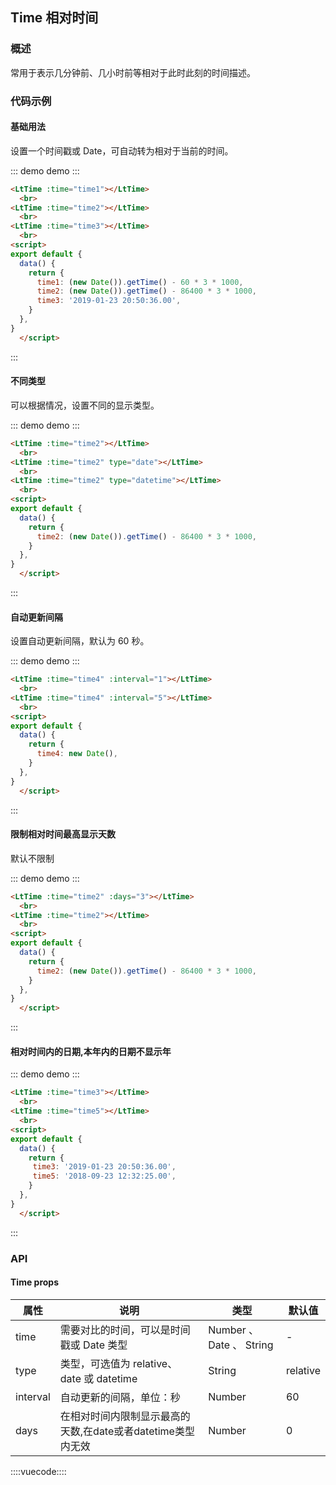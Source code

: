 ## Time 相对时间

### 概述

常用于表示几分钟前、几小时前等相对于此时此刻的时间描述。

### 代码示例

#### 基础用法

设置一个时间戳或 Date，可自动转为相对于当前的时间。


::: demo demo :::
```html
<LtTime :time="time1"></LtTime>
  <br>
<LtTime :time="time2"></LtTime>
  <br>
<LtTime :time="time3"></LtTime>
  <br>
<script>
export default {
  data() {
    return {
      time1: (new Date()).getTime() - 60 * 3 * 1000,
      time2: (new Date()).getTime() - 86400 * 3 * 1000,
      time3: '2019-01-23 20:50:36.00',
    }
  },
}
  </script>
```
:::
#### 不同类型

可以根据情况，设置不同的显示类型。


::: demo demo :::
```html
<LtTime :time="time2"></LtTime>
  <br>
<LtTime :time="time2" type="date"></LtTime>
  <br>
<LtTime :time="time2" type="datetime"></LtTime>
  <br>
<script>
export default {
  data() {
    return {
      time2: (new Date()).getTime() - 86400 * 3 * 1000,
    }
  },
}
  </script>
```

:::
#### 自动更新间隔 

设置自动更新间隔，默认为 60 秒。

::: demo demo :::
```html
<LtTime :time="time4" :interval="1"></LtTime>
  <br>
<LtTime :time="time4" :interval="5"></LtTime>
  <br>
<script>
export default {
  data() {
    return {
      time4: new Date(),
    }
  },
}
  </script>
```
:::
#### 限制相对时间最高显示天数 

默认不限制

::: demo demo :::
```html
<LtTime :time="time2" :days="3"></LtTime>
  <br>
<LtTime :time="time2"></LtTime>
  <br>
<script>
export default {
  data() {
    return {
      time2: (new Date()).getTime() - 86400 * 3 * 1000,
    }
  },
}
  </script>
```

:::
#### 相对时间内的日期,本年内的日期不显示年


::: demo demo :::
```html
<LtTime :time="time3"></LtTime>
  <br>
<LtTime :time="time5"></LtTime>
  <br>
<script>
export default {
  data() {
    return {
     time3: '2019-01-23 20:50:36.00',
     time5: '2018-09-23 12:32:25.00',
    }
  },
}
  </script>
```

:::
### API

#### Time props

属性|说明|类型|默认值
---|---|---|---
time|需要对比的时间，可以是时间戳或 Date 类型|Number 、 Date 、 String|-
type|类型，可选值为 relative、date 或 datetime|String|relative
interval|自动更新的间隔，单位：秒|Number|60
days|在相对时间内限制显示最高的天数,在date或者datetime类型内无效|Number|0


::::vuecode::::
<script>
export default {
  data() {
    return {
      time1: (new Date()).getTime() - 60 * 3 * 1000,
      time2: (new Date()).getTime() - 86400 * 3 * 1000,
      time3: '2019-01-23 20:50:36.00',
      time4: new Date(),
      time5: '2018-09-23 12:32:25.00',
    }
  },

}
</script>
